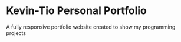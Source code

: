 # Kevin-Tio Personal Portfolio

A fully responsive portfolio website created to show my programming projects
